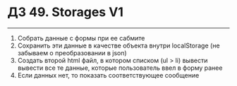 # ДЗ 49. Storages V1
<hr>

1. Собрать данные с формы при ее сабмите
2. Сохранить эти данные в качестве объекта внутри localStorage (не забываем о преобразовании в json)
3. Создать второй html файл, в котором списком (ul > li) вывести вывести все те данные, которые пользователь ввел в форму ранее
4. Если данных нет, то показать соответствующее сообщение